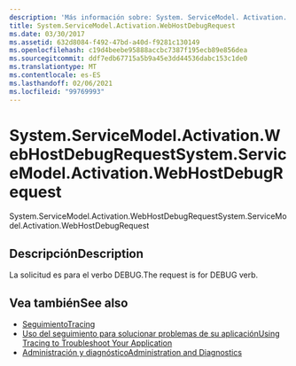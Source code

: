 ```yaml
---
description: 'Más información sobre: System. ServiceModel. Activation. WebHostDebugRequest'
title: System.ServiceModel.Activation.WebHostDebugRequest
ms.date: 03/30/2017
ms.assetid: 632d8084-f492-47bd-a40d-f9281c130149
ms.openlocfilehash: c19d4beebe95888accbc7387f195ecb89e856dea
ms.sourcegitcommit: ddf7edb67715a5b9a45e3dd44536dabc153c1de0
ms.translationtype: MT
ms.contentlocale: es-ES
ms.lasthandoff: 02/06/2021
ms.locfileid: "99769993"
---
```

# <a name="systemservicemodelactivationwebhostdebugrequest"></a><span data-ttu-id="53126-103">System.ServiceModel.Activation.WebHostDebugRequest</span><span class="sxs-lookup"><span data-stu-id="53126-103">System.ServiceModel.Activation.WebHostDebugRequest</span></span>

<span data-ttu-id="53126-104">System.ServiceModel.Activation.WebHostDebugRequest</span><span class="sxs-lookup"><span data-stu-id="53126-104">System.ServiceModel.Activation.WebHostDebugRequest</span></span>  
  
## <a name="description"></a><span data-ttu-id="53126-105">Descripción</span><span class="sxs-lookup"><span data-stu-id="53126-105">Description</span></span>  

 <span data-ttu-id="53126-106">La solicitud es para el verbo DEBUG.</span><span class="sxs-lookup"><span data-stu-id="53126-106">The request is for DEBUG verb.</span></span>  
  
## <a name="see-also"></a><span data-ttu-id="53126-107">Vea también</span><span class="sxs-lookup"><span data-stu-id="53126-107">See also</span></span>

- [<span data-ttu-id="53126-108">Seguimiento</span><span class="sxs-lookup"><span data-stu-id="53126-108">Tracing</span></span>](index.md)
- [<span data-ttu-id="53126-109">Uso del seguimiento para solucionar problemas de su aplicación</span><span class="sxs-lookup"><span data-stu-id="53126-109">Using Tracing to Troubleshoot Your Application</span></span>](using-tracing-to-troubleshoot-your-application.md)
- [<span data-ttu-id="53126-110">Administración y diagnóstico</span><span class="sxs-lookup"><span data-stu-id="53126-110">Administration and Diagnostics</span></span>](../index.md)
